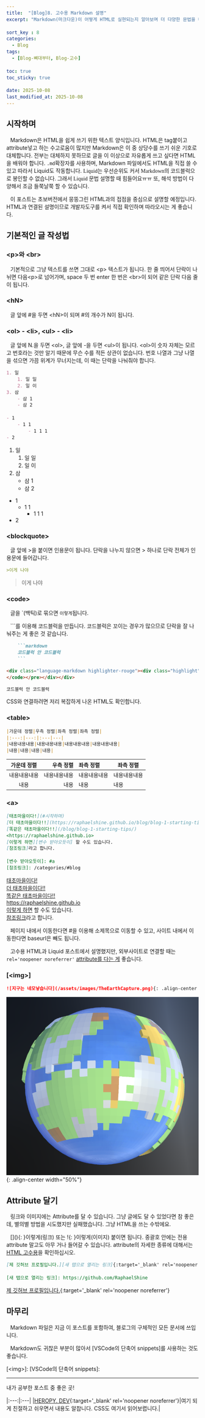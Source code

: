 ```yaml
---
title:  "[Blog]8. 고수용 Markdown 설명"
excerpt: "Markdown(마크다운)이 어떻게 HTML로 실현되는지 알아보며 더 다양한 문법을 배운다."

sort_key : 8
categories:
  - Blog
tags:
  - [Blog-뼈대부터, Blog-고수]

toc: true
toc_sticky: true

date: 2025-10-08
last_modified_at: 2025-10-08
---
```

## 시작하며
⠀Markdown은 HTML을 쉽게 쓰기 위한 텍스트 양식입니다. HTML은 tag붙이고 attribute넣고 하는 수고로움이 많지만 Markdown은 이 중 상당수를 쓰기 쉬운 기호로 대체합니다. 전부는 대체하지 못하므로 글을 이 이상으로 자유롭게 쓰고 싶다면 HTML을 배워야 합니다. `.md`확장자를 사용하며, Markdown 파일에서도 HTML을 직접 쓸 수 있고 따라서 Liquid도 작동합니다. <span style='font-family:OngleipParkDahyeon'>Liquid는 우선순위도 커서 Markdown의 코드블럭으로 봉인할 수 없습니다. 그래서 Liquid 문법 설명할 때 힘들어요ㅠㅠ</span> 또, 해석 방법이 다양해서 조금 들쭉날쭉 할 수 있습니다.

⠀이 포스트는 초보버전에서 뭉뚱그린 HTML과의 접점을 중심으로 설명할 예정입니다. HTML과 연결된 설명이므로 개발자도구를 켜서 직접 확인하며 따라오시는 게 좋습니다.

## 기본적인 글 작성법
### \<p>와 \<br>
⠀기본적으로 그냥 텍스트를 쓰면 그대로 \<p> 텍스트가 됩니다. 한 줄 띄어서 단락이 나뉘면 다음\<p>로 넘어가며, space 두 번 enter 한 번은 \<br>이 되어 같은 단락 다음 줄이 됩니다.

### \<hN>
⠀글 앞에 #을 두면 \<hN>이 되며 #의 개수가 N이 됩니다.

### \<ol> - \<li>, \<ul> - \<li>
⠀글 앞에 N.을 두면 \<ol>, 글 앞에 -을 두면 \<ul>이 됩니다. \<ol>이 숫자 자체는 모르고 번호라는 것만 알기 때문에 무슨 수를 적든 상관이 없습니다. 번호 나열과 그냥 나열을 섞으면 가끔 위계가 무너지는데, 이 때는 단락을 나눠줘야 합니다.
```markdown
1. 일
    1. 일 일
    2. 일 이
3. 삼
    - 삼 1
    - 삼 2

- 1
    - 1 1
        - 1 1 1
- 2
```
1. 일
    1. 일 일
    2. 일 이
3. 삼
    - 삼 1
    - 삼 2

- 1
    - 1 1
        - 1 1 1
- 2

### \<blockquote>
⠀글 앞에 >을 붙이면 인용문이 됩니다. 단락을 나누지 않으면 > 하나로 단락 전체가 인용문에 들어갑니다.
```markdown
>이게 나야
```
>이게 나야

### \<code>
⠀글을 \`(백틱)로 묶으면 `이렇게`됩니다. 

⠀\`\`\`를 이용해 코드블럭을 만듭니다. 코드블럭은 꼬이는 경우가 많으므로 단락을 잘 나눠주는 게 좋은 것 같습니다.

```markdown
    ```markdown
    코드블럭 안 코드블럭
    ```
```

```html
<div class="language-markdown highlighter-rouge"><div class="highlight"><pre class="highlight"><button title="Copy to clipboard" class="clipboard-copy-button"><span class="sr-only">Copy code</span><i class="far fa-fw fa-copy"></i><i class="fas fa-fw fa-check copied"></i></button><code>코드블럭 안 코드블럭
</code></pre></div></div>
```

```markdown
코드블럭 안 코드블럭
```

CSS와 연결하려면 저리 복잡하게 나온 HTML도 확인합니다.

### \<table>
```markdown
|가운데 정렬|우측 정렬|좌측 정렬|좌측 정렬|
|:---:|---:|:---|---|
|내용내용내용|내용내용내용|내용내용내용|내용내용내용|
|내용|내용|내용|내용|
```

|가운데 정렬|우측 정렬|좌측 정렬|좌측 정렬|
|:---:|---:|:---|---|
|내용내용내용|내용내용내용|내용내용내용|내용내용내용|
|내용|내용|내용|내용|

### \<a>
```markdown
[태초마을이다!](#시작하며)  
[더 태초마을이다!!](https://raphaelshine.github.io/blog/blog-1-starting-tips/)  
[똑같은 태초마을이다!!](/blog/blog-1-starting-tips/)  
<https://raphaelshine.github.io>  
[이렇게 하면][변수 받아오듯이] 할 수도 있습니다.  
[참조링크]라고 합니다.

[변수 받아오듯이]: #a  
[참조링크]: /categories/#blog
```
[태초마을이다!](#시작하며)  
[더 태초마을이다!!](https://raphaelshine.github.io/blog/blog-1-starting-tips/)  
[똑같은 태초마을이다!!](/blog/blog-1-starting-tips/)  
<https://raphaelshine.github.io>  
[이렇게 하면][변수 받아오듯이] 할 수도 있습니다.  
[참조링크]라고 합니다.

[변수 받아오듯이]: #a  
[참조링크]: /categories/#blog

⠀페이지 내에서 이동한다면 #을 이용해 소제목으로 이동할 수 있고, 사이트 내에서 이동한다면 baseurl은 빼도 됩니다.

⠀고수용 HTML과 Liquid 포스트에서 설명했지만, 외부사이트로 연결할 때는 `rel='noopener noreferrer'` [attribute를 다는 게](#attribute-달기) 좋습니다.
### [\<img>]
```markdown
![지구는 네모낳습니다](/assets/images/TheEarthCapture.png){: .align-center width="50%"}
```
![지구는 네모낳습니다](/assets/images/TheEarthCapture.png){: .align-center width="50%"}
## Attribute 달기
⠀링크와 이미지에는 Attribute를 달 수 있습니다. 그냥 글에도 달 수 있었다면 참 좋은데, 별의별 방법을 시도했지만 실패했습니다. 그냥 HTML을 쓰는 수밖에요.

⠀\[](){: }이렇게(링크) 또는 \![](){: }이렇게(이미지) 붙이면 됩니다. 중괄호 안에는 전용 attribute 말고도 아무 거나 들어갈 수 있습니다. attribute의 자세한 종류에 대해서는 [HTML 고수용](/blog/blog-7-hard-html-and-liquid/#내용-tag)을 확인하십시오.

```markdown
[제 깃허브 프로필입니다.][새 탭으로 열리는 링크]{:target='_blank' rel='noopener noreferrer'}

[새 탭으로 열리는 링크]: https://github.com/RaphaelShine
```
[제 깃허브 프로필입니다.][새 탭으로 열리는 링크]{:target='_blank' rel='noopener noreferrer'}

[새 탭으로 열리는 링크]: https://github.com/RaphaelShine

## 마무리
⠀Markdown 파일은 지금 이 포스트를 포함하여, 블로그의 구체적인 모든 문서에 쓰입니다. 

⠀Markdown도 귀찮은 부분이 많아서 [VSCode의 단축어 snippets]를 사용하는 것도 좋습니다. 

[\<img>]:
[VSCode의 단축어 snippets]: 

***
내가 공부한 포스트 중 좋은 곳!

|:---:|:---|
|[HEROPY. DEV](https://www.heropy.dev/p/B74sNE){:target='_blank' rel='noopener noreferrer'}|여기 되게 친절하고 쉬우면서 내용도 알찹니다. CSS도 여기서 읽어보렵니다.|